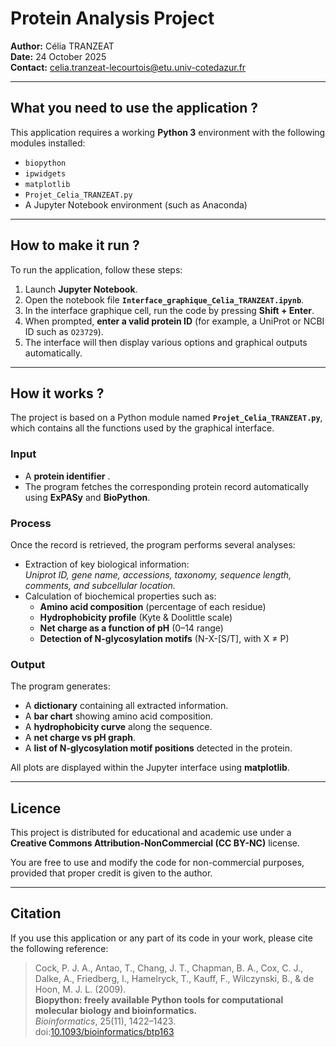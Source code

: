 # Protein Analysis Project

**Author:** Célia TRANZEAT  
**Date:** 24 October 2025  
**Contact:** celia.tranzeat-lecourtois@etu.univ-cotedazur.fr  

---

## What you need to use the application ?

This application requires a working **Python 3** environment with the following modules installed:

- `biopython`  
- `ipwidgets`
- `matplotlib` 
-  `Projet_Celia_TRANZEAT.py` 
- A Jupyter Notebook environment (such as Anaconda)

---

## How to make it run ?

To run the application, follow these steps:

1. Launch **Jupyter Notebook**.  
2. Open the notebook file **`Interface_graphique_Celia_TRANZEAT.ipynb`**.  
3. In the interface graphique cell, run the code by pressing **Shift + Enter**.  
4. When prompted, **enter a valid protein ID** (for example, a UniProt or NCBI ID such as `O23729`).  
5. The interface will then display various options and graphical outputs automatically.

---

## How it works ?

The project is based on a Python module named **`Projet_Celia_TRANZEAT.py`**, which contains all the functions used by the graphical interface.  

### Input  
- A **protein identifier** .  
- The program fetches the corresponding protein record automatically using **ExPASy** and **BioPython**.  

### Process  
Once the record is retrieved, the program performs several analyses:
- Extraction of key biological information:  
  *Uniprot ID, gene name, accessions, taxonomy, sequence length, comments, and subcellular location.*
- Calculation of biochemical properties such as:  
  - **Amino acid composition** (percentage of each residue)  
  - **Hydrophobicity profile** (Kyte & Doolittle scale)  
  - **Net charge as a function of pH** (0–14 range)  
  - **Detection of N-glycosylation motifs** (N-X-[S/T], with X ≠ P)

### Output  
The program generates:  
- A **dictionary** containing all extracted information.  
- A **bar chart** showing amino acid composition.  
- A **hydrophobicity curve** along the sequence.  
- A **net charge vs pH graph**.  
- A **list of N-glycosylation motif positions** detected in the protein.  

All plots are displayed within the Jupyter interface using **matplotlib**.  

---

## Licence

This project is distributed for educational and academic use under a  
**Creative Commons Attribution-NonCommercial (CC BY-NC)** license.  

You are free to use and modify the code for non-commercial purposes,  
provided that proper credit is given to the author.  

---

## Citation

If you use this application or any part of its code in your work, please cite the following reference:

> Cock, P. J. A., Antao, T., Chang, J. T., Chapman, B. A., Cox, C. J., Dalke, A., Friedberg, I., Hamelryck, T., Kauff, F., Wilczynski, B., & de Hoon, M. J. L. (2009).  
> **Biopython: freely available Python tools for computational molecular biology and bioinformatics.**  
> *Bioinformatics*, 25(11), 1422–1423.  
> doi:[10.1093/bioinformatics/btp163](https://doi.org/10.1093/bioinformatics/btp163)
